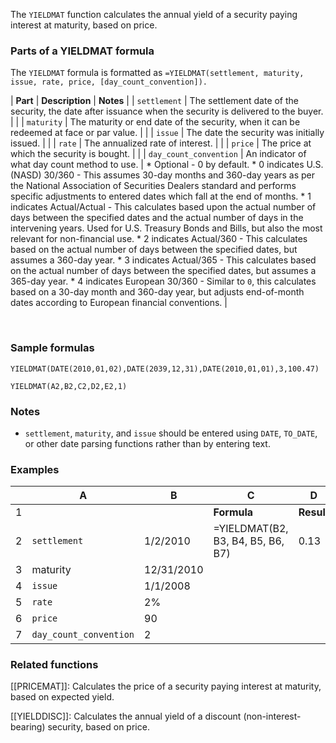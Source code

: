 The `YIELDMAT` function calculates the annual yield of a security paying interest at maturity, based on price.

### Parts of a YIELDMAT formula

The `YIELDMAT` formula is formatted as `=YIELDMAT(settlement, maturity, issue, rate, price, [day_count_convention]).`

| **Part** | **Description** | **Notes** |
| `settlement` | The settlement date of the security, the date after issuance when the security is delivered to the buyer. |  |
| `maturity` | The maturity or end date of the security, when it can be redeemed at face or par value. |  |
| `issue` | The date the security was initially issued. |  |
| `rate` | The annualized rate of interest. |  |
| `price` | The price at which the security is bought. |  |
| `day_count_convention` | An indicator of what day count method to use. | * Optional - 0 by default. * 0 indicates U.S. (NASD) 30/360 - This assumes 30-day months and 360-day years as per the National Association of Securities Dealers standard and performs specific adjustments to entered dates which fall at the end of months. * 1 indicates Actual/Actual - This calculates based upon the actual number of days between the specified dates and the actual number of days in the intervening years. Used for U.S. Treasury Bonds and Bills, but also the most relevant for non-financial use. * 2 indicates Actual/360 - This calculates based on the actual number of days between the specified dates, but assumes a 360-day year. * 3 indicates Actual/365 - This calculates based on the actual number of days between the specified dates, but assumes a 365-day year. * 4 indicates European 30/360 - Similar to `0`, this calculates based on a 30-day month and 360-day year, but adjusts end-of-month dates according to European financial conventions. |

​

### Sample formulas

`YIELDMAT(DATE(2010,01,02),DATE(2039,12,31),DATE(2010,01,01),3,100.47)`

`YIELDMAT(A2,B2,C2,D2,E2,1)`

### Notes

* `settlement`, `maturity`, and `issue` should be entered using `DATE`, `TO_DATE`, or other date parsing functions rather than by entering text.

### Examples

|  | **A** | **B** | C | D |
| --- | --- | --- | --- | --- |
| 1 |  |  | **Formula** | **Result** |
| 2 | `settlement` | 1/2/2010 | =YIELDMAT(B2, B3, B4, B5, B6, B7) | 0.13 |
| 3 | maturity | 12/31/2010 |  |  |
| 4 | `issue` | 1/1/2008 |  |  |
| 5 | `rate` | 2% |  |  |
| 6 | `price` | 90 |  |  |
| 7 | `day_count_convention` | 2 |  |  |

### Related functions

[[PRICEMAT]]: Calculates the price of a security paying interest at maturity, based on expected yield.

[[YIELDDISC]]: Calculates the annual yield of a discount (non-interest-bearing) security, based on price.